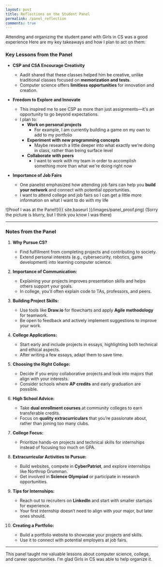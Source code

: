 ```yaml
---
layout: post
title: Reflections on the Student Panel
permalink: /panel_reflection
comments: true
---
```


Attending and organizing the student panel with Girls in CS was a good experience Here are my key takeaways and how I plan to act on them:

### **Key Lessons from the Panel**
- **CSP and CSA Encourage Creativity**  
  - Aadit shared that these classes helped him be creative, unlike traditional classes focused on **memorization and tests**.  
  - Computer science offers **limitless opportunities** for innovation and creation.

- **Freedom to Explore and Innovate**  
  - This inspired me to see CSP as more than just assignments—it's an opportunity to go beyond expectations.  
  - I plan to:  
    - **Work on personal projects**  
        - For example, I am currently building a game on my own to add to my portfolio
    - **Experiment with new programming concepts**  
        - Maybe research a little deeper into what exactly we're doing in class, rather than being surface level
    - **Collaborate with peers** 
        - I want to work with my team in order to accomplish something more than what we're doing right now  

- **Importance of Job Fairs**  
  - One panelist emphasized how attending job fairs can help you **build your network** and connect with potential opportunities.  
  - I want to attend college and job fairs so I can get a little more information on what I want to do with my life

![Proof I was at the Panel!]({{ site.baseurl }}/images/panel_proof.png)
(Sorry the picture is blurry, but I think you know I was there)

---

### **Notes from the Panel**

1. **Why Pursue CS?**  
   - Find fulfillment from completing projects and contributing to society.  
   - Extend personal interests (e.g., cybersecurity, robotics, game development) into learning computer science.  

2. **Importance of Communication:**  
   - Explaining your projects improves presentation skills and helps others support your goals.  
   - In college, you’ll often explain code to TAs, professors, and peers.  

3. **Building Project Skills:**  
   - Use tools like **Draw.io** for flowcharts and apply **Agile methodology** for teamwork.  
   - Be open to feedback and actively implement suggestions to improve your work.  

4. **College Applications:**  
   - Start early and include projects in essays, highlighting both technical and ethical aspects.  
   - After writing a few essays, adapt them to save time.  

5. **Choosing the Right College:**  
   - Decide if you enjoy collaborative projects and look into majors that align with your interests.  
   - Consider schools where **AP credits** and early graduation are possible.  

6. **High School Advice:**  
   - Take **dual enrollment courses** at community colleges to earn transferable credits.  
   - Focus on **quality extracurriculars** that you’re passionate about, rather than joining too many clubs.  

7. **College Focus:**  
   - Prioritize hands-on projects and technical skills for internships instead of focusing too much on GPA.  

8. **Extracurricular Activities to Pursue:**  
   - Build websites, compete in **CyberPatriot**, and explore internships like Northrop Grumman.  
   - Get involved in **Science Olympiad** or participate in research opportunities.  

9. **Tips for Internships:**  
   - Reach out to recruiters on **LinkedIn** and start with smaller startups for experience.  
   - Your first internship doesn’t need to align with your major, but later ones should.  

10. **Creating a Portfolio:**  
    - Build a portfolio website to showcase your projects and skills.  
    - Use it to connect with potential employers at job fairs.  

---

This panel taught me valuable lessons about computer science, college, and career opportunities. I'm glad Girls in CS was able to help organize it. 